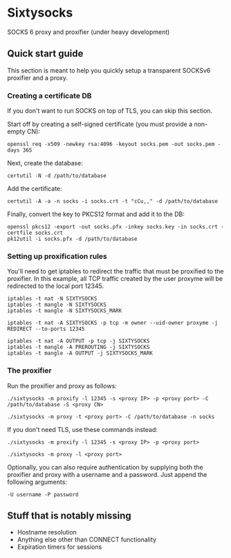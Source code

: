 # Sixtysocks
SOCKS 6 proxy and proxifier (under heavy development)

## Quick start guide

This section is meant to help you quickly setup a transparent SOCKSv6 proxifier and a proxy.

### Creating a certificate DB

If you don't want to run SOCKS on top of TLS, you can skip this section.

Start off by creating a self-signed certificate (you must provide a non-empty CN):

```
openssl req -x509 -newkey rsa:4096 -keyout socks.pem -out socks.pem -days 365
```

Next, create the database:

```
certutil -N -d /path/to/database
```

Add the certificate:

```
certutil -A -a -n socks -i socks.crt -t "cCu,," -d /path/to/database
```

Finally, convert the key to PKCS12 format and add it to the DB:

```
openssl pkcs12 -export -out socks.pfx -inkey socks.key -in socks.crt -certfile socks.crt
pk12util -i socks.pfx -d /path/to/database
```

### Setting up proxification rules

You'll need to get iptables to redirect the traffic that must be proxified to the proxifier.
In this example, all TCP traffic created by the user proxyme will be redirected to the local port 12345.

```
iptables -t nat -N SIXTYSOCKS
iptables -t mangle -N SIXTYSOCKS
iptables -t mangle -N SIXTYSOCKS_MARK

iptables -t nat -A SIXTYSOCKS -p tcp -m owner --uid-owner proxyme -j REDIRECT --to-ports 12345

iptables -t nat -A OUTPUT -p tcp -j SIXTYSOCKS
iptables -t mangle -A PREROUTING -j SIXTYSOCKS
iptables -t mangle -A OUTPUT -j SIXTYSOCKS_MARK
```

### The proxifier

Run the proxifier and proxy as follows:

```
./sixtysocks -m proxify -l 12345 -s <proxy IP> -p <proxy port> -C /path/to/database -S <proxy CN>
```

```
./sixtysocks -m proxy -t <proxy port> -C /path/to/database -n socks
```

If you don't need TLS, use these commands instead:

```
./sixtysocks -m proxify -l 12345 -s <proxy IP> -p <proxy port>
```

```
./sixtysocks -m proxy -l <proxy port>
```

Optionally, you can also require authentication by supplying both the proxifier and proxy with a username and a password.
Just append the following arguments:

```
-U username -P password
```


## Stuff that is notably missing

* Hostname resolution
* Anything else other than CONNECT functionality
* Expiration timers for sessions
